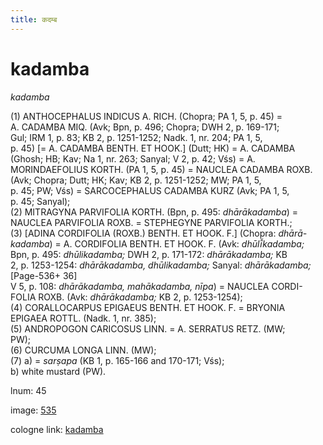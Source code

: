 ```yaml
---
title: कदम्ब
---
```


# kadamba

<i>kadamba</i>  <div n="P" />(1) <bot>ANTHOCEPHALUS INDICUS A. RICH.</bot> (Chopra; PA 1, 5, p. 45) = <div n="lb" /><bot>A. CADAMBA MIQ.</bot> (Avk; Bpn, p. 496; Chopra; DWH 2, p. 169-171; <div n="lb" />Gul; IRM 1, p. 83; KB 2, p. 1251-1252; Nadk. 1, nr. 204; PA 1, 5, <div n="lb" />p. 45) [= <bot>A. CADAMBA BENTH. ET HOOK.</bot>] (Dutt; HK) = <bot>A. CADAMBA</bot> <div n="lb" />(Ghosh; HB; Kav; Na 1, nr. 263; Sanyal; V 2, p. 42; Vśs) = <bot>A. <div n="lb" />MORINDAEFOLIUS KORTH.</bot> (PA 1, 5, p. 45) = <bot>NAUCLEA CADAMBA ROXB.</bot> <div n="lb" />(Avk; Chopra; Dutt; HK; Kav; KB 2, p. 1251-1252; MW; PA 1, 5, <div n="lb" />p. 45; PW; Vśs) = <bot>SARCOCEPHALUS CADAMBA KURZ</bot> (Avk; PA 1, 5, <div n="lb" />p. 45; Sanyal); <div n="P" />(2) <bot>MITRAGYNA PARVIFOLIA KORTH.</bot> (Bpn, p. 495: <i>dhārākadamba</i>) = <div n="lb" /><bot>NAUCLEA PARVIFOLIA ROXB.</bot> = <bot>STEPHEGYNE PARVIFOLIA KORTH.</bot>; <div n="P" />(3) [<bot>ADINA CORDIFOLIA (ROXB.) BENTH. ET HOOK. F.</bot>] (Chopra: <i>dhārā-</i> <div n="lb" /><i>kadamba</i>) = <bot>A. CORDIFOLIA BENTH. ET HOOK. F.</bot> (Avk: <i>dhūlī̆kadamba;</i> <div n="lb" />Bpn, p. 495: <i>dhūlikadamba;</i> DWH 2, p. 171-172: <i>dhārākadamba;</i> KB <div n="lb" />2, p. 1253-1254: <i>dhārākadamba, dhūlikadamba;</i> Sanyal: <i>dhārākadamba;</i> [Page-536+ 36] <div n="lb" />V 5, p. 108: <i>dhārākadamba, mahākadamba, nīpa</i>) = <bot>NAUCLEA CORDI- <div n="lb" />FOLIA ROXB.</bot> (Avk: <i>dhārākadamba;</i> KB 2, p. 1253-1254); <div n="P" />(4) <bot>CORALLOCARPUS EPIGAEUS BENTH. ET HOOK. F.</bot> = <bot>BRYONIA <div n="lb" />EPIGAEA ROTTL.</bot> (Nadk. 1, nr. 385); <div n="P" />(5) <bot>ANDROPOGON CARICOSUS LINN.</bot> = <bot>A. SERRATUS RETZ.</bot> (MW; <div n="lb" />PW); <div n="P" />(6) <bot>CURCUMA LONGA LINN.</bot> (MW); <div n="P" />(7) a) = <i>sarṣapa</i> (KB 1, p. 165-166 and 170-171; Vśs); <div n="lb" />b) white mustard (PW).

lnum: 45

image: [535](https://www.sanskrit-lexicon.uni-koeln.de/scans/csl-apidev/servepdf.php?dict=snp&page=535)

cologne link: [kadamba](https://sanskrit-lexicon.uni-koeln.de/scans/csl-apidev/getword.php?dict=snp&key=kadamba)

